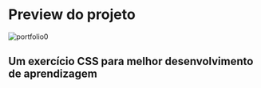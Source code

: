 # Preview do projeto

![portfolio0](https://user-images.githubusercontent.com/61436988/101087825-9322e600-3591-11eb-85d2-d919a64cc05d.png)

## Um exercício CSS para melhor desenvolvimento de aprendizagem 
